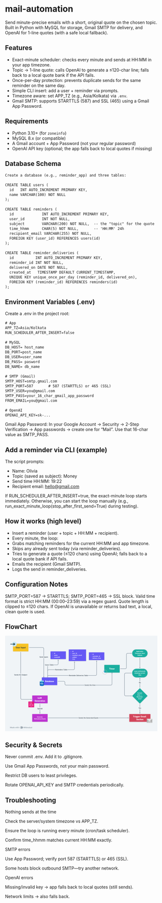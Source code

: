 # mail-automation
Send minute-precise emails with a short, original quote on the chosen topic.  
Built in Python with MySQL for storage, Gmail SMTP for delivery, and OpenAI for 1-line quotes (with a safe local fallback).

## Features
- Exact-minute scheduler: checks every minute and sends at HH:MM in your app timezone.  
- Topic → 1-line quote: calls OpenAI to generate a ≤120-char line; falls back to a local quote bank if the API fails.  
- Once-per-day protection: prevents duplicate sends for the same reminder on the same day.  
- Simple CLI insert: add a user + reminder via prompts.  
- Timezone aware: set APP_TZ (e.g., Asia/Kolkata) via `.env`.  
- Gmail SMTP: supports STARTTLS (587) and SSL (465) using a Gmail App Password.  

## Requirements
- Python 3.10+ (for `zoneinfo`)  
- MySQL 8.x (or compatible)  
- A Gmail account + App Password (not your regular password)  
- OpenAI API key (optional; the app falls back to local quotes if missing)  

## Database Schema
```
Create a database (e.g., reminder_app) and three tables:

CREATE TABLE users (
  id   INT AUTO_INCREMENT PRIMARY KEY,
  name VARCHAR(100) NOT NULL
);

CREATE TABLE reminders (
  id             INT AUTO_INCREMENT PRIMARY KEY,
  user_id        INT NOT NULL,
  subject        VARCHAR(200) NOT NULL,  -- the "topic" for the quote
  time_hhmm      CHAR(5) NOT NULL,       -- 'HH:MM' 24h
  recipient_email VARCHAR(255) NOT NULL,
  FOREIGN KEY (user_id) REFERENCES users(id)
);

CREATE TABLE reminder_deliveries (
  id          INT AUTO_INCREMENT PRIMARY KEY,
  reminder_id INT NOT NULL,
  delivered_on DATE NOT NULL,
  created_at   TIMESTAMP DEFAULT CURRENT_TIMESTAMP,
  UNIQUE KEY unique_once_per_day (reminder_id, delivered_on),
  FOREIGN KEY (reminder_id) REFERENCES reminders(id)
);
```

## Environment Variables (.env)

Create a .env in the project root:
```
# App
APP_TZ=Asia/Kolkata
RUN_SCHEDULER_AFTER_INSERT=false

# MySQL
DB_HOST= host_name
DB_PORT=post_name        
DB_USER=user_name
DB_PASS= pasword
DB_NAME= db_name

# SMTP (Gmail)
SMTP_HOST=smtp.gmail.com
SMTP_PORT=587       # 587 (STARTTLS) or 465 (SSL)
SMTP_USER=you@gmail.com
SMTP_PASS=your_16_char_gmail_app_password
FROM_EMAIL=you@gmail.com

# OpenAI
OPENAI_API_KEY=sk-...
```
Gmail App Password: In your Google Account → Security → 2-Step Verification → App passwords → create one for “Mail”. Use that 16-char value as SMTP_PASS.

## Add a reminder via CLI (example)
The script prompts:

- Name: Olivia
- Topic (saved as subject): Money
- Send time HH:MM: 19:22
- Recipient email: hello@gmail.com

If RUN_SCHEDULER_AFTER_INSERT=true, the exact-minute loop starts immediately.
Otherwise, you can start the loop manually (e.g., run_exact_minute_loop(stop_after_first_send=True) during testing).

## How it works (high level)

- Insert a reminder (user + topic + HH:MM + recipient).
- Every minute, the loop:
- Grabs matching reminders for the current HH:MM and app timezone.
- Skips any already sent today (via reminder_deliveries).
- Tries to generate a quote (≤120 chars) using OpenAI; falls back to a local quote bank if API fails.
- Emails the recipient (Gmail SMTP).
- Logs the send in reminder_deliveries.

## Configuration Notes

  SMTP_PORT=587 → STARTTLS; SMTP_PORT=465 → SSL block.
  Valid time format is strict HH:MM (00:00–23:59) via a regex guard.
  Quote length is clipped to ≤120 chars.
  If OpenAI is unavailable or returns bad text, a local, clean quote is used.

## FlowChart 

![System Flowchart](flowchart.png)

## Security & Secrets

Never commit .env. Add it to .gitignore.

Use Gmail App Passwords, not your main password.

Restrict DB users to least privileges.

Rotate OPENAI_API_KEY and SMTP credentials periodically.

## Troubleshooting

Nothing sends at the time

Check the server/system timezone vs APP_TZ.

Ensure the loop is running every minute (cron/task scheduler).

Confirm time_hhmm matches current HH:MM exactly.

SMTP errors

Use App Password; verify port 587 (STARTTLS) or 465 (SSL).

Some hosts block outbound SMTP—try another network.

OpenAI errors

Missing/invalid key → app falls back to local quotes (still sends).

Network limits → also falls back.

